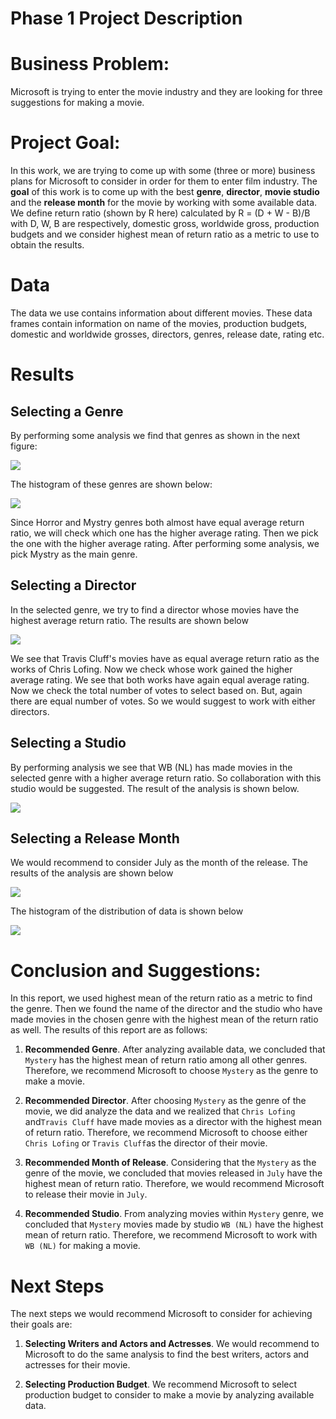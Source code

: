 # Phase 1 Project Description



# Business Problem:

Microsoft is trying to enter the movie industry and they are looking for three suggestions for making a movie.

# Project Goal:

In this work, we are trying to come up with some (three or more) business plans for Microsoft to consider in order for them to enter film industry. The **goal** of this work is to come up with the best **genre**, **director**, **movie studio** and the **release month** for the movie by working with some available data. We define return ratio (shown by R here) calculated by R = (D + W - B)/B with D, W, B are respectively, domestic gross, worldwide gross, production budgets and we consider highest mean of return ratio as a metric to use to obtain the results. 


# Data

The data we use contains information about different movies. These data frames contain information on name of the movies, production budgets, domestic and worldwide grosses, directors, genres, release date, rating etc.


# Results

## Selecting a Genre

By performing some analysis we find that genres as shown in the next figure:


![](./genres_to_pick.png)


The histogram of these genres are shown below:

![](./genres_histogram.png)


Since Horror and Mystry genres both almost have equal average return ratio, we will check which one has the higher average rating. Then we pick the one with the higher average rating. After performing some analysis, we pick Mystry as the main genre.

## Selecting a Director

In the selected genre, we try to find a director whose movies have the highest average return ratio. The results are shown below


![](./directors_to_pick.png)


We see that Travis Cluff's movies have as equal average return ratio as the works of Chris Lofing. Now we check whose work gained the higher average rating. We see that both works have again equal average rating. Now we check the total number of votes to select based on. But, again there are equal number of votes. So we would suggest to work with either directors. 

## Selecting a Studio

By performing analysis we see that WB (NL) has made movies in the selected genre with a higher average return ratio. So collaboration with this studio would be suggested. The result of the analysis is shown below. 

![](./studios_to_pick.png)

## Selecting a Release Month

We would recommend to consider July as the month of the release. The results of the analysis are shown below


![](./months_to_pick.png)


The histogram of the distribution of data is shown below

![](./months_histogram.png)


# Conclusion and Suggestions:

In this report, we used highest mean of the return ratio as a metric to find the genre. Then we found the name of the director and the studio who have made movies in the chosen genre with the highest mean of the return ratio as well. The results of this report are as follows:

1. **Recommended Genre**.  After analyzing available data, we concluded that `Mystery` has the highest mean of return ratio among all other genres. Therefore, we recommend Microsoft to choose `Mystery` as the genre to make a movie.

2. **Recommended Director**. After choosing `Mystery` as the genre of the movie, we did analyze the data and we realized that `Chris Lofing` and`Travis Cluff` have made movies as a director with the highest mean of return ratio. Therefore, we recommend Microsoft to choose either `Chris Lofing` or `Travis Cluff`as the director of their movie. 

3. **Recommended Month of Release**. Considering that the `Mystery` as the genre of the movie, we concluded that movies released in `July` have the highest mean of return ratio. Therefore, we would recommend Microsoft to release their movie in `July`.

4. **Recommended Studio**. From analyzing movies within `Mystery` genre, we concluded that `Mystery` movies made by studio `WB (NL)` have the highest mean of return ratio. Therefore, we recommend Microsoft to work with `WB (NL)` for making a movie.


# Next Steps

The next steps we would recommend Microsoft to consider for achieving their goals are:

1. **Selecting Writers and Actors and Actresses**.  We would recommend to Microsoft to do the same analysis to find the best writers, actors and actresses for their movie.


2. **Selecting Production Budget**. We recommend Microsoft to select production budget to consider to make a movie by analyzing available data.


